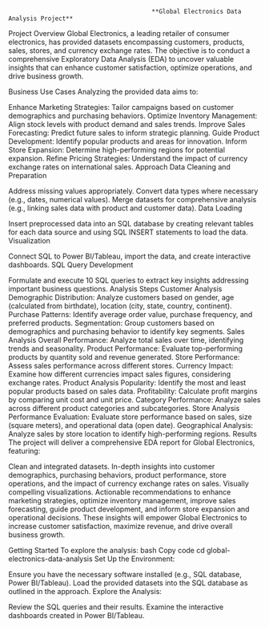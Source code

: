                                             **Global Electronics Data Analysis Project**

Project Overview
Global Electronics, a leading retailer of consumer electronics, has provided datasets encompassing customers, products, sales, stores, and currency exchange rates. The objective is to conduct a comprehensive Exploratory Data Analysis (EDA) to uncover valuable insights that can enhance customer satisfaction, optimize operations, and drive business growth.

Business Use Cases
Analyzing the provided data aims to:

Enhance Marketing Strategies: Tailor campaigns based on customer demographics and purchasing behaviors.
Optimize Inventory Management: Align stock levels with product demand and sales trends.
Improve Sales Forecasting: Predict future sales to inform strategic planning.
Guide Product Development: Identify popular products and areas for innovation.
Inform Store Expansion: Determine high-performing regions for potential expansion.
Refine Pricing Strategies: Understand the impact of currency exchange rates on international sales.
Approach
Data Cleaning and Preparation

Address missing values appropriately.
Convert data types where necessary (e.g., dates, numerical values).
Merge datasets for comprehensive analysis (e.g., linking sales data with product and customer data).
Data Loading

Insert preprocessed data into an SQL database by creating relevant tables for each data source and using SQL INSERT statements to load the data.
Visualization

Connect SQL to Power BI/Tableau, import the data, and create interactive dashboards.
SQL Query Development

Formulate and execute 10 SQL queries to extract key insights addressing important business questions.
Analysis Steps
Customer Analysis
Demographic Distribution: Analyze customers based on gender, age (calculated from birthdate), location (city, state, country, continent).
Purchase Patterns: Identify average order value, purchase frequency, and preferred products.
Segmentation: Group customers based on demographics and purchasing behavior to identify key segments.
Sales Analysis
Overall Performance: Analyze total sales over time, identifying trends and seasonality.
Product Performance: Evaluate top-performing products by quantity sold and revenue generated.
Store Performance: Assess sales performance across different stores.
Currency Impact: Examine how different currencies impact sales figures, considering exchange rates.
Product Analysis
Popularity: Identify the most and least popular products based on sales data.
Profitability: Calculate profit margins by comparing unit cost and unit price.
Category Performance: Analyze sales across different product categories and subcategories.
Store Analysis
Performance Evaluation: Evaluate store performance based on sales, size (square meters), and operational data (open date).
Geographical Analysis: Analyze sales by store location to identify high-performing regions.
Results
The project will deliver a comprehensive EDA report for Global Electronics, featuring:

Clean and integrated datasets.
In-depth insights into customer demographics, purchasing behaviors, product performance, store operations, and the impact of currency exchange rates on sales.
Visually compelling visualizations.
Actionable recommendations to enhance marketing strategies, optimize inventory management, improve sales forecasting, guide product development, and inform store expansion and operational decisions.
These insights will empower Global Electronics to increase customer satisfaction, maximize revenue, and drive overall business growth.

Getting Started
To explore the analysis:
bash
Copy code
cd global-electronics-data-analysis
Set Up the Environment:

Ensure you have the necessary software installed (e.g., SQL database, Power BI/Tableau).
Load the provided datasets into the SQL database as outlined in the approach.
Explore the Analysis:

Review the SQL queries and their results.
Examine the interactive dashboards created in Power BI/Tableau.
